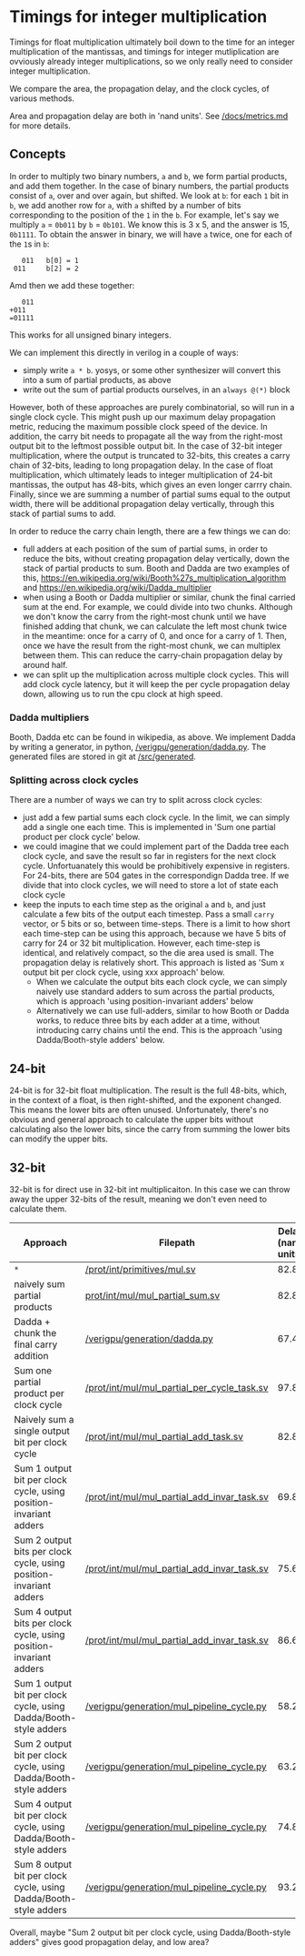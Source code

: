 # Timings for integer multiplication

Timings for float multiplication ultimately boil down to the time for an integer multiplication of the mantissas, and timings for integer mutliplication are ovviously already integer multiplications, so we only really need to consider integer multiplication.

We compare the area, the propagation delay, and the clock cycles, of various methods.

Area and propagation delay are both in 'nand units'. See [/docs/metrics.md](/docs/metrics.md) for more details.

## Concepts

In order to multiply two binary numbers, `a` and `b`, we form partial products, and add them together. In the case of binary numbers, the partial products consist of `a`, over and over again, but shifted. We look at `b`: for each `1` bit in `b`, we add another row for `a`, with `a` shifted by a number of bits corresponding to the position of the `1` in the `b`. For example, let's say we multiply `a` = `0b011` by `b` = `0b101`. We know this is 3 x 5, and the answer is 15, `0b1111`. To obtain the answer in binary, we will have `a` twice, one for each of the `1`s in `b`:

```
   011   b[0] = 1
 011     b[2] = 2
```
Amd then we add these together:
```
   011
+011
=01111
```

This works for all unsigned binary integers.

We can implement this directly in verilog in a couple of ways:
- simply write `a * b`. yosys, or some other synthesizer will convert this into a sum of partial products, as above
- write out the sum of partial products ourselves, in an `always @(*)` block

However, both of these approaches are purely combinatorial, so will run in a single clock cycle. This might push up our maximum delay propagation metric, reducing the maximum possible clock speed of the device. In addition, the carry bit needs to propagate all the way from the right-most output bit to the leftmost possible output bit. In the case of 32-bit integer multiplication, where the output is truncated to 32-bits, this creates a carry chain of 32-bits, leading to long propagation delay. In the case of float multiplication, which ultimately leads to integer multiplication of 24-bit mantissas, the output has 48-bits, which gives an even longer carrry chain. Finally, since we are summing a number of partial sums equal to the output width, there will be additional propagation delay vertically, through this stack of partial sums to add.

In order to reduce the carry chain length, there are a few things we can do:
- full adders at each position of the sum of partial sums, in order to reduce the bits, without creating propagation delay vertically, down the stack of partial products to sum. Booth and Dadda are two examples of this, https://en.wikipedia.org/wiki/Booth%27s_multiplication_algorithm and https://en.wikipedia.org/wiki/Dadda_multiplier
- when using a Booth or Dadda multiplier or similar, chunk the final carried sum at the end. For example, we could divide into two chunks. Although we don't know the carry from the right-most chunk until we have finished adding that chunk, we can calculate the left most chunk twice in the meantime: once for a carry of 0, and once for a carry of 1. Then, once we have the result from the right-most chunk, we can multiplex between them. This can reduce the carry-chain propagation delay by around half.
- we can split up the multiplication across multiple clock cycles. This will add clock cycle latency, but it will keep the per cycle propagation delay down, allowing us to run the cpu clock at high speed.

### Dadda multipliers

Booth, Dadda etc can be found in wikipedia, as above. We implement Dadda by writing a generator, in python, [/verigpu/generation/dadda.py](/verigpu/generation/dadda.py). The generated files are stored in git at [/src/generated](/src/generated).

### Splitting across clock cycles

There are a number of ways we can try to split across clock cycles:

- just add a few partial sums each clock cycle. In the limit, we can simply add a single one each time. This is implemented in 'Sum one partial product per clock cycle' below.
- we could imagine that we could implement part of the Dadda tree each clock cycle, and save the result so far in registers for the next clock cycle. Unfortuanately this would be prohibitively expensive in registers. For 24-bits, there are 504 gates in the correspondign Dadda tree. If we divide that into clock cycles, we will need to store a lot of state each clock cycle
- keep the inputs to each time step as the original `a` and `b`, and just calculate a few bits of the output each timestep. Pass a small `carry` vector, or 5 bits or so, between time-steps. There is a limit to how short each time-step can be using this approach, because we have 5 bits of carry for 24 or 32 bit multiplication. However, each time-step is identical, and relatively compact, so the die area used is small. The propagation delay is relatively short. This approach is listed as 'Sum x output bit per clock cycle, using xxx approach' below.
    - When we calculate the output bits each clock cycle, we can simply naively use standard adders to sum across the partial products, which is approach 'using position-invariant adders' below
    - Alternatively we can use full-adders, similar to how Booth or Dadda works, to reduce three bits by each adder at a time, without introducing carry chains until the end. This is the approach 'using Dadda/Booth-style adders' below.

## 24-bit

24-bit is for 32-bit float multiplication. The result is the full 48-bits, which, in the context of a float, is then right-shifted, and the exponent changed. This means the lower bits are often unused. Unfortunately, there's no obvious and general approach to calculate the upper bits without calculating also the lower bits, since the carry from summing the lower bits can modify the upper bits.

## 32-bit

32-bit is for direct use in 32-bit int multiplicaiton. In this case we can throw away the upper 32-bits of the result, meaning we don't even need to calculate them.

| Approach | Filepath | Delay (nand units) |Area (nand units) | Clock cycles |
|---------|-----------|---------------------|----------------|------------|
| `*` | [/prot/int/primitives/mul.sv](/prot/int/primitives/mul.sv) |  82.8 | 5370 | 1|
| naively sum partial products | [prot/int/mul/mul_partial_sum.sv](prot/int/mul/mul_partial_sum.sv) | 82.8 | 5372 | 1 |
| Dadda + chunk the final carry addition | [/verigpu/generation/dadda.py](/verigpu/generation/dadda.py) |  67.4 | 4960 | 1|
| Sum one partial product per clock cycle |  [/prot/int/mul/mul_partial_per_cycle_task.sv](/prot/int/mul/mul_partial_per_cycle_task.sv) | 97.8 | 2103 | 32 |
| Naively sum a single output bit per clock cycle | [/prot/int/mul/mul_partial_add_task.sv](/prot/int/mul/mul_partial_add_task.sv) | 82.8 |5372 | 32|
| Sum 1 output bit per clock cycle, using position-invariant adders | [/prot/int/mul/mul_partial_add_invar_task.sv](/prot/int/mul/mul_partial_add_invar_task.sv) | 69.8 | 908 | 32|
| Sum 2 output bits per clock cycle, using position-invariant adders | [/prot/int/mul/mul_partial_add_invar_task.sv](/prot/int/mul/mul_partial_add_invar_task.sv) |  75.6|1414|16|
| Sum 4 output bits per clock cycle, using position-invariant adders | [/prot/int/mul/mul_partial_add_invar_task.sv](/prot/int/mul/mul_partial_add_invar_task.sv) |  86.6|1970 | 8|
| Sum 1 output bit per clock cycle, using Dadda/Booth-style adders | [/verigpu/generation/mul_pipeline_cycle.py](/verigpu/generation/mul_pipeline_cycle.py) | 58.2 | 863 | 32 |
| Sum 2 output bit per clock cycle, using Dadda/Booth-style adders | [/verigpu/generation/mul_pipeline_cycle.py](/verigpu/generation/mul_pipeline_cycle.py) | 63.2 | 1244 | 16 |
| Sum 4 output bit per clock cycle, using Dadda/Booth-style adders | [/verigpu/generation/mul_pipeline_cycle.py](/verigpu/generation/mul_pipeline_cycle.py) | 74.8 | 2018 | 8 |
| Sum 8 output bit per clock cycle, using Dadda/Booth-style adders | [/verigpu/generation/mul_pipeline_cycle.py](/verigpu/generation/mul_pipeline_cycle.py) | 93.2 | 3429 | 4|

Overall, maybe "Sum 2 output bit per clock cycle, using Dadda/Booth-style adders" gives good propagation delay, and low area?
